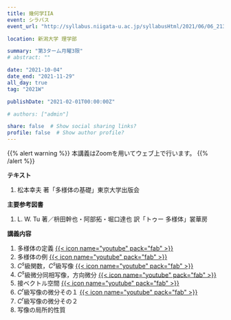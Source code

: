 ```yaml
---
title: 幾何学IIA
event: シラバス
event_url: "http://syllabus.niigata-u.ac.jp/syllabusHtml/2021/06/06_213S1534_ja_JP.html"

location: 新潟大学 理学部

summary: "第3ターム月曜3限"
# abstract: ""

date: "2021-10-04"
date_end: "2021-11-29"
all_day: true
tag: "2021W"

publishDate: "2021-02-01T00:00:00Z"

# authors: ["admin"]

share: false  # Show social sharing links?
profile: false  # Show author profile?
---
```

{{% alert warning %}}
本講義はZoomを用いてウェブ上で行います。
{{% /alert %}}

**テキスト**

1. 松本幸夫 著「多様体の基礎」東京大学出版会

**主要参考図書**

1. L. W. Tu 著／枡田幹也・阿部拓・堀口達也 訳「トゥー 多様体」裳華房

**講義内容**

1. 多様体の定義
	[{{< icon name="youtube" pack="fab" >}}](https://youtu.be/qQPw1BHuDGY)
2. 多様体の例
	[{{< icon name="youtube" pack="fab" >}}](https://youtu.be/wN6wPgmwEHM)
3. $C^s$級関数，$C^s$級写像
	[{{< icon name="youtube" pack="fab" >}}](https://youtu.be/ELhEPLB6oT4)
4. $C^s$級微分同相写像，方向微分
	[{{< icon name="youtube" pack="fab" >}}](https://youtu.be/76Vc2TIysew)
5. 接ベクトル空間
	[{{< icon name="youtube" pack="fab" >}}](https://youtu.be/R8C6bUIW0S8)
6. $C^r$級写像の微分その１
	[{{< icon name="youtube" pack="fab" >}}](https://youtu.be/Y_sZ7W_EU-o)
7. $C^r$級写像の微分その２
8. 写像の局所的性質
